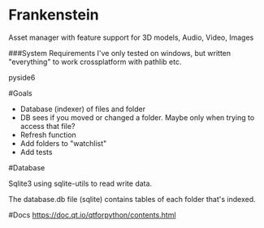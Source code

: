 # Frankenstein
Asset manager with feature support for 3D models, Audio, Video, Images

###System Requirements
I've only tested on windows, but written "everything" to work crossplatform with pathlib etc.

pyside6


#Goals
* Database (indexer) of files and folder
* DB sees if you moved or changed a folder. Maybe only when trying to access that file? 
* Refresh function
* Add folders to "watchlist"
* Add tests


#Database

Sqlite3 using sqlite-utils to read write data. 

The database.db file (sqlite) contains tables of each folder that's indexed. 




#Docs
https://doc.qt.io/qtforpython/contents.html